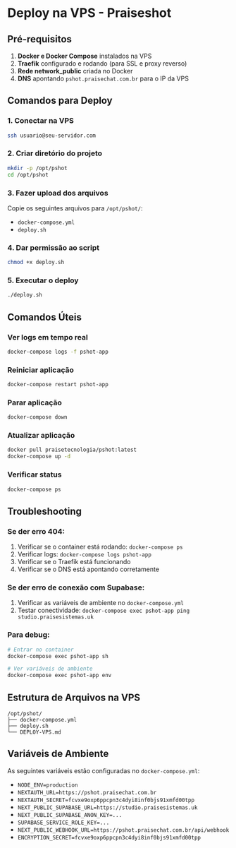 # Deploy na VPS - Praiseshot

## Pré-requisitos

1. **Docker e Docker Compose** instalados na VPS
2. **Traefik** configurado e rodando (para SSL e proxy reverso)
3. **Rede network_public** criada no Docker
4. **DNS** apontando `pshot.praisechat.com.br` para o IP da VPS

## Comandos para Deploy

### 1. Conectar na VPS
```bash
ssh usuario@seu-servidor.com
```

### 2. Criar diretório do projeto
```bash
mkdir -p /opt/pshot
cd /opt/pshot
```

### 3. Fazer upload dos arquivos
Copie os seguintes arquivos para `/opt/pshot/`:
- `docker-compose.yml`
- `deploy.sh`

### 4. Dar permissão ao script
```bash
chmod +x deploy.sh
```

### 5. Executar o deploy
```bash
./deploy.sh
```

## Comandos Úteis

### Ver logs em tempo real
```bash
docker-compose logs -f pshot-app
```

### Reiniciar aplicação
```bash
docker-compose restart pshot-app
```

### Parar aplicação
```bash
docker-compose down
```

### Atualizar aplicação
```bash
docker pull praisetecnologia/pshot:latest
docker-compose up -d
```

### Verificar status
```bash
docker-compose ps
```

## Troubleshooting

### Se der erro 404:
1. Verificar se o container está rodando: `docker-compose ps`
2. Verificar logs: `docker-compose logs pshot-app`
3. Verificar se o Traefik está funcionando
4. Verificar se o DNS está apontando corretamente

### Se der erro de conexão com Supabase:
1. Verificar as variáveis de ambiente no `docker-compose.yml`
2. Testar conectividade: `docker-compose exec pshot-app ping studio.praisesistemas.uk`

### Para debug:
```bash
# Entrar no container
docker-compose exec pshot-app sh

# Ver variáveis de ambiente
docker-compose exec pshot-app env
```

## Estrutura de Arquivos na VPS

```
/opt/pshot/
├── docker-compose.yml
├── deploy.sh
└── DEPLOY-VPS.md
```

## Variáveis de Ambiente

As seguintes variáveis estão configuradas no `docker-compose.yml`:

- `NODE_ENV=production`
- `NEXTAUTH_URL=https://pshot.praisechat.com.br`
- `NEXTAUTH_SECRET=fcvxe9oxp6ppcpn3c4dyi8inf0bjs91xmfd00tpp`
- `NEXT_PUBLIC_SUPABASE_URL=https://studio.praisesistemas.uk`
- `NEXT_PUBLIC_SUPABASE_ANON_KEY=...`
- `SUPABASE_SERVICE_ROLE_KEY=...`
- `NEXT_PUBLIC_WEBHOOK_URL=https://pshot.praisechat.com.br/api/webhook`
- `ENCRYPTION_SECRET=fcvxe9oxp6ppcpn3c4dyi8inf0bjs91xmfd00tpp`